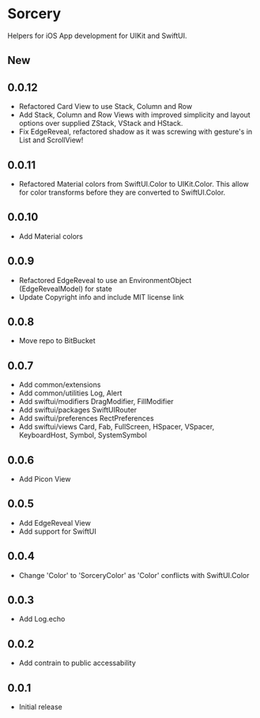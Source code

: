 # Sorcery

Helpers for iOS App development for UIKit and SwiftUI.

## New

## 0.0.12

- Refactored Card View to use Stack, Column and Row
- Add Stack, Column and Row Views with improved simplicity and layout options over supplied ZStack, VStack and HStack.
- Fix EdgeReveal, refactored shadow as it was screwing with gesture's in List and ScrollView!

## 0.0.11

- Refactored Material colors from SwiftUI.Color to UIKit.Color. This allow for color transforms before they are converted to SwiftUI.Color.

## 0.0.10

- Add Material colors

## 0.0.9

- Refactored EdgeReveal to use an EnvironmentObject (EdgeRevealModel) for state
- Update Copyright info and include MIT license link

## 0.0.8

- Move repo to BitBucket

## 0.0.7

- Add common/extensions
- Add common/utilities Log, Alert
- Add swiftui/modifiers DragModifier, FillModifier
- Add swiftui/packages SwiftUIRouter
- Add swiftui/preferences RectPreferences
- Add swiftui/views Card, Fab, FullScreen, HSpacer, VSpacer, KeyboardHost, Symbol, SystemSymbol

## 0.0.6

- Add Picon View

## 0.0.5

- Add EdgeReveal View
- Add support for SwiftUI

## 0.0.4

- Change 'Color' to 'SorceryColor' as 'Color' conflicts with SwiftUI.Color

## 0.0.3

- Add Log.echo

## 0.0.2

- Add contrain to public accessability

## 0.0.1

- Initial release
